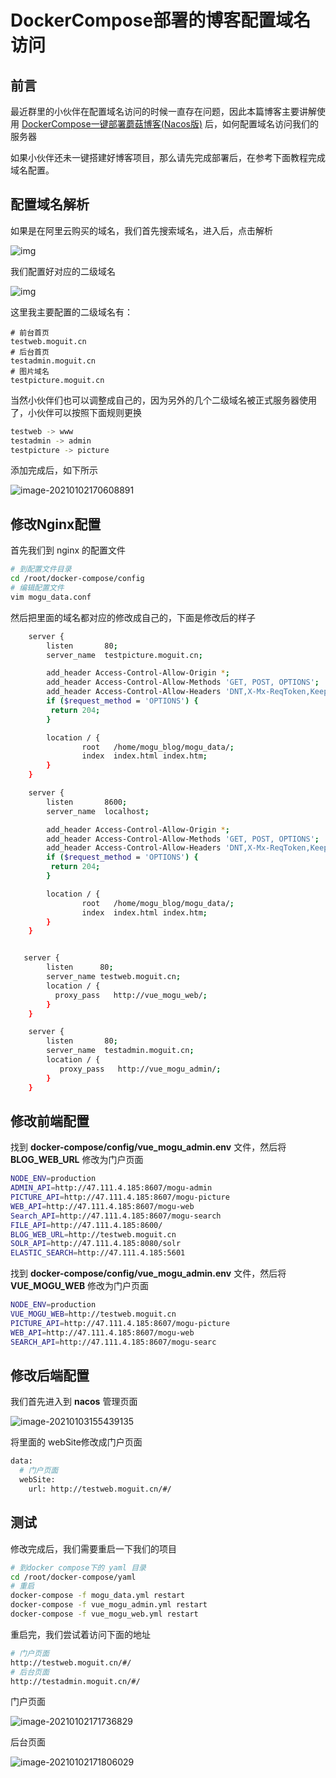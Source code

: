# DockerCompose部署的博客配置域名访问

## 前言

最近群里的小伙伴在配置域名访问的时候一直存在问题，因此本篇博客主要讲解使用 [DockerCompose一键部署蘑菇博客(Nacos版)](http://www.moguit.cn/#/info?blogOid=565) 后，如何配置域名访问我们的服务器

如果小伙伴还未一键搭建好博客项目，那么请先完成部署后，在参考下面教程完成域名配置。

## 配置域名解析

如果是在阿里云购买的域名，我们首先搜索域名，进入后，点击解析

![img](images/1578025441424.png)

我们配置好对应的二级域名

![img](images/1578025464834.png)

这里我主要配置的二级域名有：

```
# 前台首页
testweb.moguit.cn
# 后台首页
testadmin.moguit.cn
# 图片域名
testpicture.moguit.cn
```

当然小伙伴们也可以调整成自己的，因为另外的几个二级域名被正式服务器使用了，小伙伴可以按照下面规则更换

```bash
testweb -> www
testadmin -> admin
testpicture -> picture
```

添加完成后，如下所示

![image-20210102170608891](images/image-20210102170608891.png)

## 修改Nginx配置

首先我们到 nginx 的配置文件

```bash
# 到配置文件目录
cd /root/docker-compose/config
# 编辑配置文件
vim mogu_data.conf
```

然后把里面的域名都对应的修改成自己的，下面是修改后的样子

```bash
    server {
        listen       80;
        server_name  testpicture.moguit.cn;

        add_header Access-Control-Allow-Origin *;
        add_header Access-Control-Allow-Methods 'GET, POST, OPTIONS';
        add_header Access-Control-Allow-Headers 'DNT,X-Mx-ReqToken,Keep-Alive,User-Agent,X-Requested-With,If-Modified-Since,Cache-Control,Content-Type,Authorization,lang,access-token';
        if ($request_method = 'OPTIONS') {
         return 204;
        }

        location / {
                root   /home/mogu_blog/mogu_data/;
                index  index.html index.htm;
        }
    }

    server {
        listen       8600;
        server_name  localhost;

        add_header Access-Control-Allow-Origin *;
        add_header Access-Control-Allow-Methods 'GET, POST, OPTIONS';
        add_header Access-Control-Allow-Headers 'DNT,X-Mx-ReqToken,Keep-Alive,User-Agent,X-Requested-With,If-Modified-Since,Cache-Control,Content-Type,Authorization,lang,access-token';
        if ($request_method = 'OPTIONS') {
         return 204;
        }

        location / {
                root   /home/mogu_blog/mogu_data/;
                index  index.html index.htm;
        }
    }


   server {
        listen      80;
        server_name testweb.moguit.cn;
        location / {
          proxy_pass   http://vue_mogu_web/;
        }
    }

    server {
        listen       80;
        server_name  testadmin.moguit.cn;
        location / {
           proxy_pass   http://vue_mogu_admin/;
        }
    }
```

## 修改前端配置

找到 **docker-compose/config/vue_mogu_admin.env** 文件，然后将 **BLOG_WEB_URL** 修改为门户页面

```BASH
NODE_ENV=production
ADMIN_API=http://47.111.4.185:8607/mogu-admin
PICTURE_API=http://47.111.4.185:8607/mogu-picture
WEB_API=http://47.111.4.185:8607/mogu-web
Search_API=http://47.111.4.185:8607/mogu-search
FILE_API=http://47.111.4.185:8600/
BLOG_WEB_URL=http://testweb.moguit.cn
SOLR_API=http://47.111.4.185:8080/solr
ELASTIC_SEARCH=http://47.111.4.185:5601
```

找到 **docker-compose/config/vue_mogu_admin.env** 文件，然后将 **VUE_MOGU_WEB** 修改为门户页面

```bash
NODE_ENV=production
VUE_MOGU_WEB=http://testweb.moguit.cn
PICTURE_API=http://47.111.4.185:8607/mogu-picture
WEB_API=http://47.111.4.185:8607/mogu-web
SEARCH_API=http://47.111.4.185:8607/mogu-searc
```

##  修改后端配置

我们首先进入到 **nacos** 管理页面

![image-20210103155439135](images/image-20210103155439135.png)

将里面的 webSite修改成门户页面

```bash
data:
  # 门户页面
  webSite:
    url: http://testweb.moguit.cn/#/
```

## 测试

修改完成后，我们需要重启一下我们的项目

```bash
# 到docker compose下的 yaml 目录
cd /root/docker-compose/yaml
# 重启
docker-compose -f mogu_data.yml restart
docker-compose -f vue_mogu_admin.yml restart
docker-compose -f vue_mogu_web.yml restart
```

重启完，我们尝试着访问下面的地址

```bash
# 门户页面
http://testweb.moguit.cn/#/
# 后台页面
http://testadmin.moguit.cn/#/
```

门户页面

![image-20210102171736829](images/image-20210102171736829.png)

后台页面

![image-20210102171806029](images/image-20210102171806029.png)